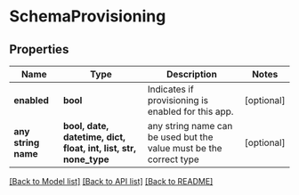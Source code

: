 # SchemaProvisioning


## Properties
Name | Type | Description | Notes
------------ | ------------- | ------------- | -------------
**enabled** | **bool** | Indicates if provisioning is enabled for this app. | [optional] 
**any string name** | **bool, date, datetime, dict, float, int, list, str, none_type** | any string name can be used but the value must be the correct type | [optional]

[[Back to Model list]](../README.md#documentation-for-models) [[Back to API list]](../README.md#documentation-for-api-endpoints) [[Back to README]](../README.md)


